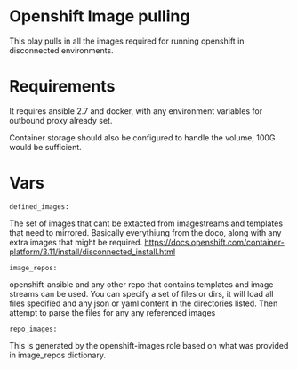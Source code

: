 Openshift Image pulling
=======================

This play pulls in all the images required for running openshift in disconnected environments.


Requirements
===========

It requires ansible 2.7 and docker, with any environment variables for outbound proxy already set. 

Container storage should also be configured to handle the volume, 100G would be sufficient.

Vars
===

    defined_images:

The set of images that cant be extacted from imagestreams and templates that need to mirrored. 
Basically everythiung from the doco, along with any extra images that might be required.
https://docs.openshift.com/container-platform/3.11/install/disconnected_install.html

    image_repos:

openshift-ansible and any other repo that contains templates and image streams can be used.
You can specify a set of files or dirs, it will load all files specified and any json or yaml content
in the directories listed. Then attempt to parse the files for any any referenced images

    repo_images:

This is generated by the openshift-images role based on what was provided in image_repos dictionary.


